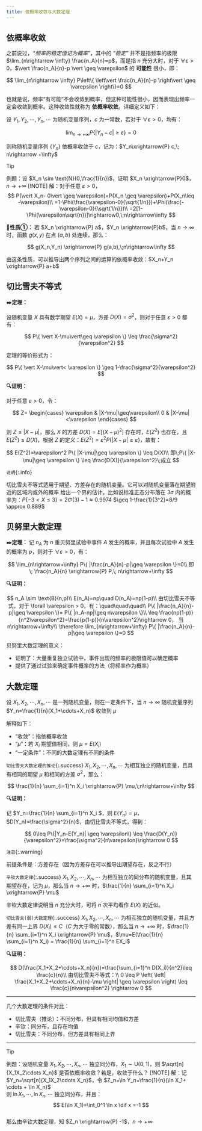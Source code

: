 ```yaml
---
title: 依概率收敛与大数定理
---
```

<!--more-->



## 依概率收敛

之前说过，*“频率的稳定值记为概率”*，其中的 *“稳定”* 并不是指频率的极限 $\lim_{n\rightarrow \infty} \frac{n_A}{n}=p$，而是指 $n$ 充分大时，对于 $\forall \varepsilon>0$，$\vert \frac{n_A}{n}-p \vert \geq \varepsilon$ 的 **可能性** 很小，即：

$$
\lim_{n\rightarrow \infty} P\left\{ \left\vert \frac{n_A}{n}-p \right\vert \geq \varepsilon \right\}=0
$$

也就是说，频率“有可能”不会收敛到概率，但这种可能性很小，因而表现出频率一定会收敛到概率。这种收敛性就称为 **依概率收敛**。详细定义如下：

设 $Y_1,Y_2,\cdots,Y_n,\cdots$ 为随机变量序列，$c$ 为一常数，若对于 $\forall \varepsilon > 0$，均有：

$$
\lim_{n\rightarrow +\infty} P\left\{ \left\vert Y_n -c \right\vert \geq \varepsilon \right\}=0
$$

则称随机变量序列 $\{Y_n\}$ 依概率收敛于 $c$，记为：$Y_n\xrightarrow{P} c,\; n\rightarrow +\infty$

> [!TIP]
> 例题：设 $X_n \sim \text{N}(0,\frac{1}{n})$，证明 $X_n \xrightarrow{P}0$，$n\rightarrow+\infty$
> [!NOTE]
> 解：对于任意 $\varepsilon>0$，<br>
> $$
P(\vert X_n- 0\vert \geq \varepsilon)=P(X_n \geq \varepsilon)+P(X_n\leq -\varepsilon)\\
=1-\Phi(\frac{\varepsilon-0}{\sqrt{1/n}})+\Phi(\frac{-\varepsilon-0}{\sqrt{1/n}})\\
=2[1-\Phi(\varepsilon\sqrt{n})]\rightarrow0,\;n\rightarrow\infty
$$

**🌟性质①：** 若 $X_n \xrightarrow{P} a$，$Y_n \xrightarrow{P}b$，当 $n\rightarrow\infty$ 时，函数 $g(x,y)$ 在点 $(a,b)$ 处连续，那么：

$$
g(X_n,Y_n) \xrightarrow{P} g(a,b),\;n\rightarrow\infty
$$

由这条性质，可以推导出两个序列之间的运算的依概率收敛：$X_n+Y_n \xrightarrow{P} a+b$

## 切比雪夫不等式

**✒️定理：**

设随机变量 $X$ 具有数学期望 $E(X)=\mu$，方差 $D(X)=\sigma^2$，则对于任意 $\varepsilon>0$ 都有：

$$
P\{ \vert X-\mu\vert\geq \varepsilon \} \leq \frac{\sigma^2}{\varepsilon^2}
$$

定理的等价形式为：

$$
P\{ \vert X-\mu\vert< \varepsilon \} \geq 1-\frac{\sigma^2}{\varepsilon^2}
$$

**🔍证明：**

对于任意 $\varepsilon>0$，令：

$$
Z=
\begin{cases}
\varepsilon & |X-\mu|\geq\varepsilon\\
0 & |X-\mu|<\varepsilon
\end{cases}
$$

则 $Z\leq |X-\mu|$，那么 $X$ 的方差 $D(X)=E[(X-\mu)^2]$ 存在时，$E(Z^2)$ 也存在，且 $E(Z^2)\leq D(X)$，根据 $Z$ 的定义：$E(Z^2)=\varepsilon^2 P\{ |X-\mu|\geq \varepsilon \}$，故有：

$$
E(Z^2)=\varepsilon^2 P\{ |X-\mu|\geq \varepsilon \} \leq D(X)\\
即\;P\{ |X-\mu|\geq \varepsilon \} \leq \frac{D(X)}{\varepsilon^2}\;成立
$$

`说明`{:.info}

切比雪夫不等式适用于期望、方差存在的随机变量。它可以对随机变量落在期望附近的区域内或外的概率 给出一个界的估计。比如说标准正态分布落在 $3\sigma$ 内的概率为：$P\{ -3 < X \leq 3 \} = 2 \Phi(3)-1 \approx 0.9974$ $\geq 1-\frac{1}{3^2}=8/9 \approx 0.889$

## 贝努里大数定理

**✒️定理：** 记 $n_A$ 为 n 重贝努里试验中事件 $A$ 发生的概率，并且每次试验中 $A$ 发生的概率为 $p$，则对于 $\forall \varepsilon >0$，有：

$$
\lim_{n\rightarrow+\infty} P\{ |\frac{n_A}{n}-p|\geq \varepsilon \}=0\\
即\; \frac{n_A}{n} \xrightarrow{P} P,\; n\rightarrow+\infty
$$

**🔍证明：**

$$
n_A \sim \text{B}(n,p)\\
E(n_A)=np\quad D(n_A)=np(1-p)\\
由切比雪夫不等式，对于 \forall \varepsilon > 0，有：\quad\quad\quad\\
P\{ |\frac{n_A}{n}-p|\geq \varepsilon \}= P\{ |n_A-np|\geq n\varepsilon \}\\
\leq \frac{np(1-p)}{n^2\varepsilon^2}=\frac{p(1-p)}{n\varepsilon^2}\rightarrow 0，
当 n\rightarrow+\infty\\
\therefore \lim_{n\rightarrow+\infty} P\{ |\frac{n_A}{n}-p|\geq \varepsilon \}=0
$$

贝努里大数定理的意义：
* 证明了：大量重复独立试验中，事件出现的频率的极限值可以确定概率
* 提供了通过试验来确定事件概率的方法（将频率作为概率）

## 大数定理

设 $X_1,X_2,\cdots,X_n,\cdots$ 是一列随机变量，则在一定条件下，当 $n\rightarrow\infty$ 随机变量序列 $Y_n=\frac{1}{n}(X_1+\cdots+X_n)$ 收敛到 $\mu$

解释如下：
* “收敛”：指依概率收敛
* “$\mu$”：若 $X_i$ 期望值相同，则 $\mu=E(X_i)$
* “一定条件”：不同的大数定理有不同的条件

`切比雪夫大数定理的推论`{:.success} $X_1,X_2,\cdots,X_n,\cdots$ 为相互独立的随机变量，且具有相同的期望 $\mu$ 和相同的方差 $\sigma^2$，那么：

$$
\frac{1}{n} \sum_{i=1}^n X_i \xrightarrow{P} \mu,\;n\rightarrow+\infty
$$

**🔍证明：**

记 $Y_n=\frac{1}{n} \sum_{i=1}^n X_i $，则 $E(Y_n)=\mu$，$D(Y_n)=\frac{\sigma^2}{n}$，由切比雪夫不等式，得到：

$$
0\leq P\{|Y_n-E(Y_n)| \geq \varepsilon\} \leq \frac{D(Y_n)}{\varepsilon^2}=\frac{\sigma^2}{n\varepsilon}\rightarrow 0
$$

`注意`{:.warning}

前提条件是：方差存在（因为方差存在可以推导出期望存在，反之不行）



`辛钦大数定律`{:.success} $X_1,X_2,\cdots,X_n,\cdots$ 为相互独立的同分布的随机变量，且其期望存在，记为 $\mu$，那么当 $n\rightarrow+\infty$ 时，$\frac{1}{n} \sum_{i=1}^n X_i \xrightarrow{P} \mu$

辛钦大数定律说明当 $n$ 充分大时，可将 $n$ 次平均看作 $E(X)$ 的近似。



`切比雪夫(弱)大数定理`{:.success} $X_1,X_2,\cdots,X_n,\cdots$ 为相互独立的随机变量，并且方差有同一上界 $D(X_i)\leq C$（$C$ 为大于零的常数），那么当 $n\rightarrow+\infty$ 时，$\frac{1}{n} \sum_{i=1}^n X_i \xrightarrow{P} \mu$，$\mu=E(\frac{1}{n} \sum_{i=1}^n X_i) = \frac{1}{n} \sum_{i=1}^n EX_i$

**🔍证明：**

$$
D(\frac{X_1+X_2+\cdots+X_n}{n})=\frac{\sum_{i=1}^n D(X_i)}{n^2}\leq \frac{c}{n}\\
由切比雪夫不等式：\\
0 \leq P \left( \left| \frac{X_1+X_2+\cdots+X_n}{n}-\mu \right| \geq \varepsilon \right) \leq \frac{c}{n\varepsilon^2} \rightarrow 0
$$

---

几个大数定理的条件对比：

* 切比雪夫（推论）：不同分布，但具有相同均值和方差
* 辛钦：同分布，且存在均值
* 切比雪夫：不同分布，但方差具有相同上界

---

> [!TIP]
> 例题：设随机变量 $X_1,X_2,\cdots,X_n,\cdots$ 独立同分布，$X_1\sim \text{U}(0,1)$，则 $\sqrt[n]{X_1X_2\cdots X_n}$ 是否依概率收敛？若是，收敛于什么？
> [!NOTE]
> 解：记 $Y_n=\sqrt[n]{X_1X_2\cdots X_n}$，令 $Z_n=\ln Y_n=\frac{1}{n}(\ln X_1+ \cdots + \ln X_n)$<br>
> 则 $\ln X_1,\cdots, \ln X_n,\cdots$ 独立同分布，并且：<br>
> $$
E(\ln X_1)=\int_0^1 \ln x \dif x =-1
$$<br>
> 那么由辛钦大数定理，知 $Z_n \xrightarrow{P} -1$，$n\rightarrow +\infty$